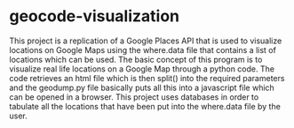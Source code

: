 # geocode-visualization
This project is a replication of a Google Places API that is used to visualize locations on Google Maps using the where.data file that contains a list of locations which can be used. The basic concept of this program is to visualize real life locations on a Google Map through a python code. The code retrieves an html file which is then split() into the required parameters and the geodump.py file basically puts all this into a javascript file which can be opened in a browser. This project uses databases in order to tabulate all the locations that have been put into the where.data file by the user.
